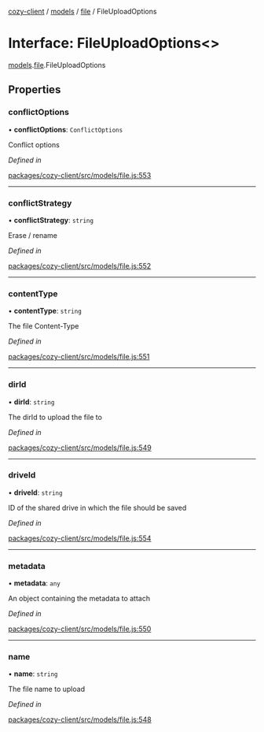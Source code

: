 [cozy-client](../README.md) / [models](../modules/models.md) / [file](../modules/models.file.md) / FileUploadOptions

# Interface: FileUploadOptions<>

[models](../modules/models.md).[file](../modules/models.file.md).FileUploadOptions

## Properties

### conflictOptions

• **conflictOptions**: `ConflictOptions`

Conflict options

*Defined in*

[packages/cozy-client/src/models/file.js:553](https://github.com/cozy/cozy-client/blob/master/packages/cozy-client/src/models/file.js#L553)

***

### conflictStrategy

• **conflictStrategy**: `string`

Erase / rename

*Defined in*

[packages/cozy-client/src/models/file.js:552](https://github.com/cozy/cozy-client/blob/master/packages/cozy-client/src/models/file.js#L552)

***

### contentType

• **contentType**: `string`

The file Content-Type

*Defined in*

[packages/cozy-client/src/models/file.js:551](https://github.com/cozy/cozy-client/blob/master/packages/cozy-client/src/models/file.js#L551)

***

### dirId

• **dirId**: `string`

The dirId to upload the file to

*Defined in*

[packages/cozy-client/src/models/file.js:549](https://github.com/cozy/cozy-client/blob/master/packages/cozy-client/src/models/file.js#L549)

***

### driveId

• **driveId**: `string`

ID of the shared drive in which the file should be saved

*Defined in*

[packages/cozy-client/src/models/file.js:554](https://github.com/cozy/cozy-client/blob/master/packages/cozy-client/src/models/file.js#L554)

***

### metadata

• **metadata**: `any`

An object containing the metadata to attach

*Defined in*

[packages/cozy-client/src/models/file.js:550](https://github.com/cozy/cozy-client/blob/master/packages/cozy-client/src/models/file.js#L550)

***

### name

• **name**: `string`

The file name to upload

*Defined in*

[packages/cozy-client/src/models/file.js:548](https://github.com/cozy/cozy-client/blob/master/packages/cozy-client/src/models/file.js#L548)
